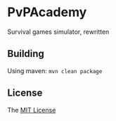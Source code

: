 # PvPAcademy
Survival games simulator, rewritten

## Building
Using maven: `mvn clean package`

## License
The [MIT License](LICENSE)